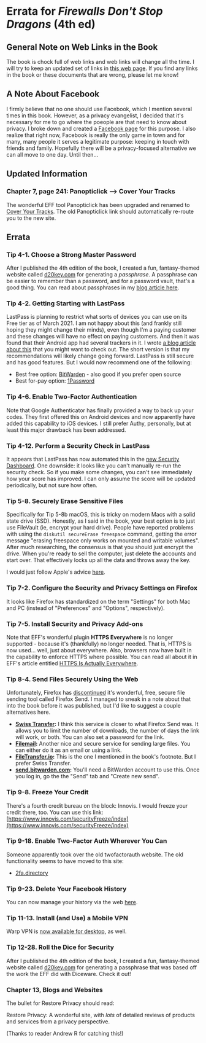 # Errata for *Firewalls Don't Stop Dragons* (4th ed)


## General Note on Web Links in the Book

The book is chock full of web links and web links will change all the time. I will try to keep an updated set of links in [this web page](https://firewallsdontstopdragons.com/book-links-v4/). If you find any links in the book or these documents that are wrong, please let me know!

## A Note About Facebook

I firmly believe that no one should use Facebook, which I mention several times in this book. However, as a privacy evangelist, I decided that it's necessary for me to go where the poeople are that need to know about privacy. I broke down and created a [Facebook page](https://www.facebook.com/Firewalls-Dont-Stop-Dragons-105005911488731) for this purpose. I also realize that right now, Facebook is really the only game in town and for many, many people it serves a legitimate purpose: keeping in touch with friends and family. Hopefully there will be a privacy-focused alternative we can all move to one day. Until then...

## Updated Information

### Chapter 7, page 241: Panopticlick --> Cover Your Tracks

The wonderful EFF tool Panopticlick has been upgraded and renamed to [Cover Your Tracks](https://coveryourtracks.eff.org/). The old Panopticlick link
should automatically re-route you to the new site.

## Errata

### Tip 4-1. Choose a Strong Master Password

After I published the 4th edition of the book, I created a fun, fantasy-themed website called [d20key.com](https://d20key.com/) for generating a *passphrase*. A passphrase can be easier to remember than a password, and for a password vault, that's a good thing. You can read about passphrases in my [blog article here](https://firewallsdontstopdragons.com/how-when-to-use-a-passphrase/). 

### Tip 4-2. Getting Starting with LastPass

LastPass is planning to restrict what sorts of devices you can use on its Free tier as of March 2021. I am not happy about this (and frankly still hoping they might change their minds), even though I'm a paying customer and these changes will have no effect on paying customers. And then it was found that their Android app had several trackers in it. I wrote [a blog article about this](https://firewallsdontstopdragons.com/moving-to-bitwarden/) that you might want to check out. The short version is that my recommendations will likely change going forward. LastPass is still secure and has good features. But I would now recommend one of the following:

* Best free option: [BitWarden](https://bitwarden.com/) - also good if you prefer open source
* Best for-pay option: [1Password](https://1password.com/)

### Tip 4-6. Enable Two-Factor Authentication

Note that Google Authenticator has finally provided a way to back up your codes. They first offered this on Android devices and now apparently have added this capability to iOS devices. I still prefer Authy, personally, but at least this major drawback has been addressed.

### Tip 4-12. Perform a Security Check in LastPass

It appears that LastPass has now automated this in the [new Security Dashboard](https://blog.lastpass.com/2020/08/new-lastpass-security-dashboard-and-dark-web-monitoring-now-available/). One downside: it looks like you can't manually re-run the security check. So if you make some changes, you can't see immediately how your score has improved. I can only assume the score will be updated periodically, but not sure how often.

### Tip 5-8. Securely Erase Sensitive Files 

Specifically for Tip 5-8b macOS, this is tricky on modern Macs with a solid state drive (SSD). Honestly, as I said in the book, your best option is to just use FileVault (ie, encrypt your hard drive). People have reported problems with using the `diskutil secureErase freespace` command, getting the error message "erasing freespace only works on mounted and writable volumes". After much researching, the consensus is that you should just encrypt the drive. When you're ready to sell the computer, just delete the accounts and start over. That effectively locks up all the data and throws away the key.

I would just follow Apple's advice [here](https://support.apple.com/en-us/HT208496).

### Tip 7-2. Configure the Security and Privacy Settings on Firefox

It looks like Firefox has standardized on the term "Settings" for both Mac and PC (instead of "Preferences" and "Options", respectively).

### Tip 7-5. Install Security and Privacy Add-ons

Note that EFF's wonderful plugin **HTTPS Everywhere** is no longer supported - because it's (thankfully) no longer needed. That is, HTTPS is now used... well, just about everywhere. Also, browsers now have built in the capability to enforce HTTPS where possible. You can read all about it in EFF's article entitled [HTTPS Is Actually Everywhere](https://www.eff.org/deeplinks/2021/09/https-actually-everywhere).

### Tip 8-4. Send Files Securely Using the Web

Unfortunately, Firefox has [discontinued](https://blog.mozilla.org/blog/2020/09/17/update-on-firefox-send-and-firefox-notes/) it's wonderful, free, secure file sending tool called Firefox Send. I managed to sneak in a note about that into the book before it was published, but I'd like to suggest a couple alternatives here.

* **[Swiss Transfer](https://www.swisstransfer.com/en):** I think this service is closer to what Firefox Send was. It allows you to limit the number of downloads, the number of days the link will work, or both. You can also set a password for the link.
* **[Filemail](https://www.filemail.com/):** Another nice and secure service for sending large files. You can either do it as an email or using a link.
* **[FileTransfer.io](https://filetransfer.io/):** This is the one I mentioned in the book's footnote. But I prefer Swiss Transfer.
* **[send.bitwarden.com](https://send.bitwarden.com):** You'll need a BitWarden account to use this. Once you log in, go the the "Send" tab and "Create new send".

### Tip 9-8. Freeze Your Credit

There's a fourth credit bureau on the block: Innovis. I would freeze your credit there, too. You can use this link:
[https://www.innovis.com/securityFreeze/index](https://www.innovis.com/securityFreeze/index)

### Tip 9-18. Enable Two-Factor Auth Wherever You Can

Someone apparently took over the old twofactorauth website. The old functionality seems to have moved to this site:

* [2fa.directory](https://2fa.directory/)

### Tip 9-23. Delete Your Facebook History

You can now manage your history via the web [here](https://www.facebook.com/help/504765303045427/manage-what-you've-shared/).

### Tip 11-13. Install (and Use) a Mobile VPN

Warp VPN is [now available for desktop](https://blog.cloudflare.com/warp-for-desktop/), as well.

### Tip 12-28. Roll the Dice for Security

After I published the 4th edition of the book, I created a fun, fantasy-themed website called [d20key.com](https://d20key.com/) for generating a passphrase that was based off the work the EFF did with Diceware. Check it out!

### Chapter 13, Blogs and Websites

The bullet for Restore Privacy should read:

Restore Privacy: A wonderful site, with *lots* of detailed reviews of products and services from a privacy perspective. 

(Thanks to reader Andrew R for catching this!)
